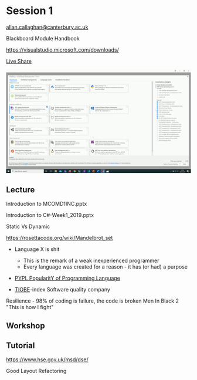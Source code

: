 Session 1
=========

allan.callaghan@canterbury.ac.uk

Blackboard Module Handbook

https://visualstudio.microsoft.com/downloads/

[Live Share](https://visualstudio.microsoft.com/services/live-share/)

![Visual Studio 2019 Installation](../practicalProgramming/images/visualstudio-install.gif)

Lecture
-------

Introduction to MCOMD1INC.pptx 

Introduction to C#-Week1_2019.pptx

Static Vs Dynamic

https://rosettacode.org/wiki/Mandelbrot_set
* Language X is shit
    * This is the remark of a weak inexperienced programmer
    * Every language was created for a reason - it has (or had) a purpose

* [PYPL PopularitY of Programming Language](http://pypl.github.io/PYPL.html)
* [TIOBE](https://www.tiobe.com/tiobe-index/)-index Software quality company


Resilience - 98% of coding is failure, the code is broken
Men In Black 2 "This is how I fight"


Workshop
--------



Tutorial
--------

https://www.hse.gov.uk/msd/dse/


Good Layout
Refactoring
